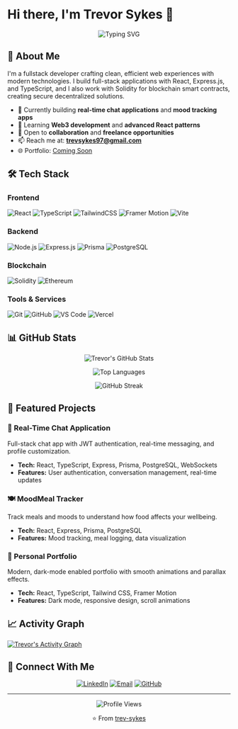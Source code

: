 # Hi there, I'm Trevor Sykes 👋

<div align="center">
  
  ![Typing SVG](https://readme-typing-svg.herokuapp.com?font=Fira+Code&pause=1000&color=6366F1&center=true&vCenter=true&width=435&lines=Fullstack+Developer;React+%7C+Express+%7C+TypeScript;Blockchain+%26+Smart+Contracts;Building+Clean+Web+Experiences)
  
</div>

## 🚀 About Me

I'm a fullstack developer crafting clean, efficient web experiences with modern technologies. I build full-stack applications with React, Express.js, and TypeScript, and I also work with Solidity for blockchain smart contracts, creating secure decentralized solutions.

- 🔭 Currently building **real-time chat applications** and **mood tracking apps**
- 🌱 Learning **Web3 development** and **advanced React patterns**
- 💼 Open to **collaboration** and **freelance opportunities**
- 📫 Reach me at: **trevsykes97@gmail.com**
- 🌐 Portfolio: [Coming Soon](#)

## 🛠️ Tech Stack

### Frontend
![React](https://img.shields.io/badge/React-20232A?style=for-the-badge&logo=react&logoColor=61DAFB)
![TypeScript](https://img.shields.io/badge/TypeScript-007ACC?style=for-the-badge&logo=typescript&logoColor=white)
![TailwindCSS](https://img.shields.io/badge/Tailwind_CSS-38B2AC?style=for-the-badge&logo=tailwind-css&logoColor=white)
![Framer Motion](https://img.shields.io/badge/Framer_Motion-0055FF?style=for-the-badge&logo=framer&logoColor=white)
![Vite](https://img.shields.io/badge/Vite-646CFF?style=for-the-badge&logo=vite&logoColor=white)

### Backend
![Node.js](https://img.shields.io/badge/Node.js-339933?style=for-the-badge&logo=nodedotjs&logoColor=white)
![Express.js](https://img.shields.io/badge/Express.js-000000?style=for-the-badge&logo=express&logoColor=white)
![Prisma](https://img.shields.io/badge/Prisma-2D3748?style=for-the-badge&logo=prisma&logoColor=white)
![PostgreSQL](https://img.shields.io/badge/PostgreSQL-316192?style=for-the-badge&logo=postgresql&logoColor=white)

### Blockchain
![Solidity](https://img.shields.io/badge/Solidity-363636?style=for-the-badge&logo=solidity&logoColor=white)
![Ethereum](https://img.shields.io/badge/Ethereum-3C3C3D?style=for-the-badge&logo=ethereum&logoColor=white)

### Tools & Services
![Git](https://img.shields.io/badge/Git-F05032?style=for-the-badge&logo=git&logoColor=white)
![GitHub](https://img.shields.io/badge/GitHub-100000?style=for-the-badge&logo=github&logoColor=white)
![VS Code](https://img.shields.io/badge/VS_Code-007ACC?style=for-the-badge&logo=visual-studio-code&logoColor=white)
![Vercel](https://img.shields.io/badge/Vercel-000000?style=for-the-badge&logo=vercel&logoColor=white)

## 📊 GitHub Stats

<div align="center">
  
  ![Trevor's GitHub Stats](https://github-readme-stats.vercel.app/api?username=trev-sykes&show_icons=true&theme=tokyonight&hide_border=true&bg_color=0D1117&title_color=6366F1&icon_color=6366F1&text_color=C9D1D9)
  
  ![Top Languages](https://github-readme-stats.vercel.app/api/top-langs/?username=trev-sykes&layout=compact&theme=tokyonight&hide_border=true&bg_color=0D1117&title_color=6366F1&text_color=C9D1D9)
  
  ![GitHub Streak](https://github-readme-streak-stats.herokuapp.com/?user=trev-sykes&theme=tokyonight&hide_border=true&background=0D1117&ring=6366F1&fire=6366F1&currStreakLabel=6366F1)
  
</div>

## 🎯 Featured Projects

### 💬 Real-Time Chat Application
Full-stack chat app with JWT authentication, real-time messaging, and profile customization.
- **Tech:** React, TypeScript, Express, Prisma, PostgreSQL, WebSockets
- **Features:** User authentication, conversation management, real-time updates

### 🍽️ MoodMeal Tracker
Track meals and moods to understand how food affects your wellbeing.
- **Tech:** React, Express, Prisma, PostgreSQL
- **Features:** Mood tracking, meal logging, data visualization

### 🎨 Personal Portfolio
Modern, dark-mode enabled portfolio with smooth animations and parallax effects.
- **Tech:** React, TypeScript, Tailwind CSS, Framer Motion
- **Features:** Dark mode, responsive design, scroll animations

## 📈 Activity Graph

[![Trevor's Activity Graph](https://github-readme-activity-graph.vercel.app/graph?username=trev-sykes&theme=tokyo-night&hide_border=true&bg_color=0D1117&color=6366F1&line=6366F1&point=C9D1D9)](https://github.com/trev-sykes)

## 🤝 Connect With Me

<div align="center">
  
  [![LinkedIn](https://img.shields.io/badge/LinkedIn-0077B5?style=for-the-badge&logo=linkedin&logoColor=white)](https://linkedin.com/in/trevsykes)
  [![Email](https://img.shields.io/badge/Email-D14836?style=for-the-badge&logo=gmail&logoColor=white)](mailto:trevsykes97@gmail.com)
  [![GitHub](https://img.shields.io/badge/GitHub-100000?style=for-the-badge&logo=github&logoColor=white)](https://github.com/trev-sykes)
  
</div>

---

<div align="center">
  
  ![Profile Views](https://komarev.com/ghpvc/?username=trev-sykes&color=6366f1&style=flat-square)
  
  ⭐️ From [trev-sykes](https://github.com/trev-sykes)
  
</div>

